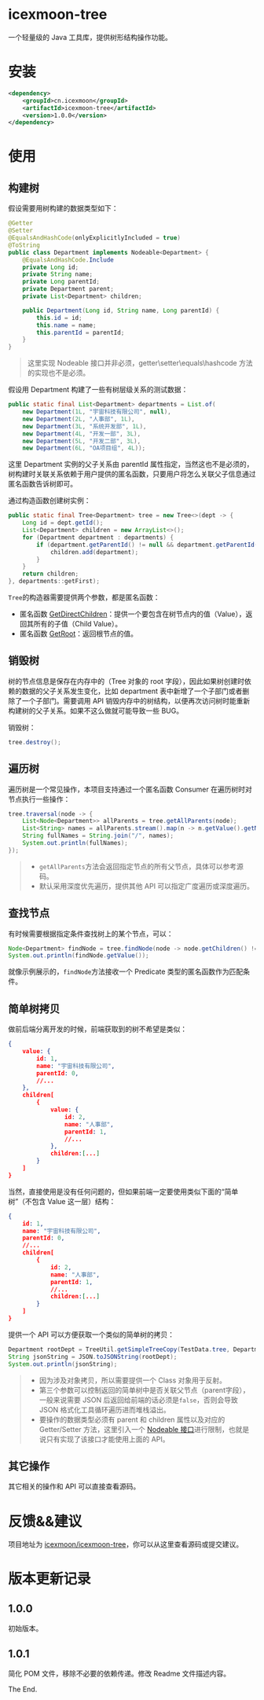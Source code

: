 # icexmoon-tree
一个轻量级的 Java 工具库，提供树形结构操作功能。

# 安装

```xml
<dependency>
    <groupId>cn.icexmoon</groupId>
    <artifactId>icexmoon-tree</artifactId>
    <version>1.0.0</version>
</dependency>
```

# 使用

## 构建树

假设需要用树构建的数据类型如下：

```java
@Getter
@Setter
@EqualsAndHashCode(onlyExplicitlyIncluded = true)
@ToString
public class Department implements Nodeable<Department> {
    @EqualsAndHashCode.Include
    private Long id;
    private String name;
    private Long parentId;
    private Department parent;
    private List<Department> children;

    public Department(Long id, String name, Long parentId) {
        this.id = id;
        this.name = name;
        this.parentId = parentId;
    }
}
```

> 这里实现 Nodeable 接口并非必须，getter\setter\equals\hashcode 方法的实现也不是必须。

假设用 Department 构建了一些有树层级关系的测试数据：

```java
public static final List<Department> departments = List.of(
    new Department(1L, "宇宙科技有限公司", null),
    new Department(2L, "人事部", 1L),
    new Department(3L, "系统开发部", 1L),
    new Department(4L, "开发一部", 3L),
    new Department(5L, "开发二部", 3L),
    new Department(6L, "OA项目组", 4L));
```

这里 Department 实例的父子关系由 parentId 属性指定，当然这也不是必须的，树构建时关联关系依赖于用户提供的匿名函数，只要用户将怎么关联父子信息通过匿名函数告诉树即可。

通过构造函数创建树实例：

```java
public static final Tree<Department> tree = new Tree<>(dept -> {
    Long id = dept.getId();
    List<Department> children = new ArrayList<>();
    for (Department department : departments) {
        if (department.getParentId() != null && department.getParentId().equals(id)) {
            children.add(department);
        }
    }
    return children;
}, departments::getFirst);
```

`Tree`的构造器需要提供两个参数，都是匿名函数：

- 匿名函数 [GetDirectChildren](https://github.com/icexmoon/icexmoon-tree/blob/main/src/main/java/cn/icexmoon/tree/inter/GetDirectChildren.java)：提供一个要包含在树节点内的值（Value），返回其所有的子值（Child Value）。
- 匿名函数 [GetRoot](https://github.com/icexmoon/icexmoon-tree/blob/main/src/main/java/cn/icexmoon/tree/inter/GetRoot.java)：返回根节点的值。

## 销毁树

树的节点信息是保存在内存中的（Tree 对象的 root 字段），因此如果树创建时依赖的数据的父子关系发生变化，比如 department 表中新增了一个子部门或者删除了一个子部门。需要调用 API 销毁内存中的树结构，以便再次访问树时能重新构建树的父子关系。如果不这么做就可能导致一些 BUG。

销毁树：

```java
tree.destroy();
```

## 遍历树

遍历树是一个常见操作，本项目支持通过一个匿名函数 Consumer 在遍历树时对节点执行一些操作：

```java
tree.traversal(node -> {
    List<Node<Department>> allParents = tree.getAllParents(node);
    List<String> names = allParents.stream().map(n -> n.getValue().getName()).toList();
    String fullNames = String.join("/", names);
    System.out.println(fullNames);
});
```

> - `getAllParents`方法会返回指定节点的所有父节点，具体可以参考源码。
> - 默认采用深度优先遍历，提供其他 API 可以指定广度遍历或深度遍历。

## 查找节点

有时候需要根据指定条件查找树上的某个节点，可以：

```java
Node<Department> findNode = tree.findNode(node -> node.getChildren() != null && node.getValue().getId() == 5);
System.out.println(findNode.getValue());
```

就像示例展示的，`findNode`方法接收一个 Predicate 类型的匿名函数作为匹配条件。

## 简单树拷贝

做前后端分离开发的时候，前端获取到的树不希望是类似：

```json
{
	value: {
		id: 1,
		name: "宇宙科技有限公司",
		parentId: 0,
		//...
	},
	children[
		{
			value: {
				id: 2,
				name: "人事部",
				parentId: 1,
				//...
			},
			children:[...]
		}
	]
}
```

当然，直接使用是没有任何问题的，但如果前端一定要使用类似下面的“简单树”（不包含 Value 这一层）结构：

```json
{
    id: 1,
    name: "宇宙科技有限公司",
    parentId: 0,
    //...
	children[
		{
            id: 2,
            name: "人事部",
            parentId: 1,
            //...
			children:[...]
		}
	]
}
```

提供一个 API 可以方便获取一个类似的简单树的拷贝：

```java
Department rootDept = TreeUtil.getSimpleTreeCopy(TestData.tree, Department.class, false);
String jsonString = JSON.toJSONString(rootDept);
System.out.println(jsonString);
```

> - 因为涉及对象拷贝，所以需要提供一个 Class 对象用于反射。
> - 第三个参数可以控制返回的简单树中是否关联父节点（parent字段），一般来说需要 JSON 后返回给前端的话必须是`false`，否则会导致 JSON 格式化工具循环遍历进而堆栈溢出。
> - 要操作的数据类型必须有 parent 和 children 属性以及对应的 Getter/Setter 方法，这里引入一个 [Nodeable 接口](https://github.com/icexmoon/icexmoon-tree/blob/main/src/main/java/cn/icexmoon/tree/inter/Nodeable.java)进行限制，也就是说只有实现了该接口才能使用上面的 API。

## 其它操作

其它相关的操作和 API 可以直接查看源码。

# 反馈&&建议

项目地址为 [icexmoon/icexmoon-tree](https://github.com/icexmoon/icexmoon-tree)，你可以从这里查看源码或提交建议。

# 版本更新记录

## 1.0.0

初始版本。

## 1.0.1

简化 POM 文件，移除不必要的依赖传递。修改 Readme 文件描述内容。

The End.

